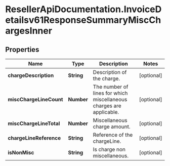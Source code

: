 # ResellerApiDocumentation.InvoiceDetailsv61ResponseSummaryMiscChargesInner

## Properties

Name | Type | Description | Notes
------------ | ------------- | ------------- | -------------
**chargeDescription** | **String** | Description of the charge. | [optional] 
**miscChargeLineCount** | **Number** | The number of lines for which miscellaneous charges are applicable. | [optional] 
**miscChargeLineTotal** | **Number** | Miscellaneous charge amount. | [optional] 
**chargeLineReference** | **String** | Reference of the chargeLine. | [optional] 
**isNonMisc** | **String** | Is charge non miscellaneous. | [optional] 


